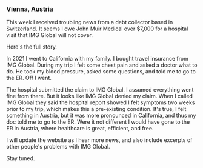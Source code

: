 ---
---

### Vienna, Austria

This week I received troubling news from a debt collector based in Switzerland. It seems I owe John Muir Medical over $7,000 for a hospital visit that IMG Global will not cover.

Here's the full story.

In 2021 I went to California with my family. I bought travel insurance from IMG Global. During my trip I felt some chest pain and asked a doctor what to do. He took my blood pressure, asked some questions, and told me to go to the ER. Off I went.

The hospital submitted the claim to IMG Global. I assumed everything went fine from there. But it looks like IMG Global denied my claim. When I called IMG Global they said the hospital report showed I felt symptoms two weeks prior to my trip, which makes this a pre-existing condition. It's true, I felt something in Austria, but it was more pronounced in California, and thus my doc told me to go to the ER. Were it not different I would have gone to the ER in Austria, where healthcare is great, efficient, and free.

I will update the website as I hear more news, and also include excerpts of other people's problems with IMG Global.

Stay tuned.
